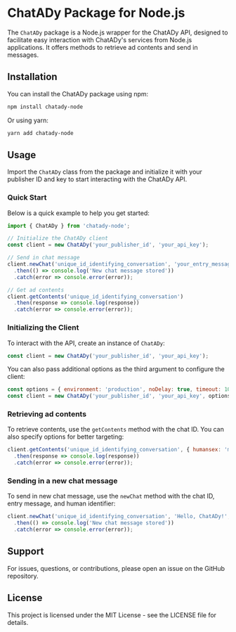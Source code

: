 # ChatADy Package for Node.js

The `ChatADy` package is a Node.js wrapper for the ChatADy API, designed to facilitate easy interaction with ChatADy's services from Node.js applications. It offers methods to retrieve ad contents and send in messages.

## Installation

You can install the ChatADy package using npm:

```bash
npm install chatady-node
```

Or using yarn:

```bash
yarn add chatady-node
```

## Usage

Import the `ChatADy` class from the package and initialize it with your publisher ID and key to start interacting with the ChatADy API.

### Quick Start

Below is a quick example to help you get started:

```javascript
import { ChatADy } from 'chatady-node';

// Initialize the ChatADy client
const client = new ChatADy('your_publisher_id', 'your_api_key');

// Send in chat message
client.newChat('unique_id_identifying_conversation', 'your_entry_message', 'boolean_human_or_bot')
  .then(() => console.log('New chat message stored'))
  .catch(error => console.error(error));

// Get ad contents
client.getContents('unique_id_identifying_conversation')
  .then(response => console.log(response))
  .catch(error => console.error(error));
```

### Initializing the Client

To interact with the API, create an instance of `ChatADy`:

```javascript
const client = new ChatADy('your_publisher_id', 'your_api_key');
```

You can also pass additional options as the third argument to configure the client:

```javascript
const options = { environment: 'production', noDelay: true, timeout: 1000 };
const client = new ChatADy('your_publisher_id', 'your_api_key', options);
```

### Retrieving ad contents

To retrieve contents, use the `getContents` method with the chat ID. You can also specify options for better targeting:

```javascript
client.getContents('unique_id_identifying_conversation', { humansex: 'male', botsex: 'female' })
  .then(response => console.log(response))
  .catch(error => console.error(error));
```

### Sending in a new chat message

To send in new chat message, use the `newChat` method with the chat ID, entry message, and human identifier:

```javascript
client.newChat('unique_id_identifying_conversation', 'Hello, ChatADy!', 'boolean_human_or_bot')
  .then(() => console.log('New chat message stored'))
  .catch(error => console.error(error));
```

## Support

For issues, questions, or contributions, please open an issue on the GitHub repository.

## License

This project is licensed under the MIT License - see the LICENSE file for details.
